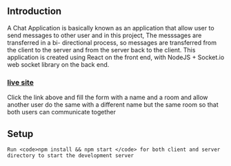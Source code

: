 ## Introduction
A Chat Application is basically known as an application that allow user to send messages to other user and in this project, The messsages are transferred in a bi- directional process, so messages are transferred from the client to the server and from the server back to the client. This application is created using React on the front end, with NodeJS + Socket.io web socket library on the back end.

### [live site](https://62644de32fa96474cbfd88c7--the-awesome-chukwunonso-site-d6024.netlify.app/)
Click the link above and fill the form with a name and a room and allow another user do the same with a different name but the same room so that both users can communicate together
<!--![image](link) -->

## Setup
```
Run <code>npm install && npm start </code> for both client and server directory to start the development server
```
